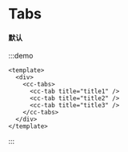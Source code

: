 # Tabs
#### 默认
:::demo
```vue
<template>
  <div>
    <cc-tabs>
      <cc-tab title="title1" />
      <cc-tab title="title2" />
      <cc-tab title="title3" />
    </cc-tabs>
  </div>
</template>
```
:::